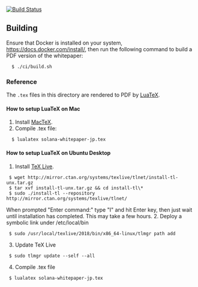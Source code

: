 [![Build Status](https://badge.buildkite.com/caf7ae5f41c9eadbce6c3e4d9f5197ffb7f3e4977873eb4971.svg?branch=master)](https://solana-ci-gate.herokuapp.com/buildkite_public_log?https://buildkite.com/solana-labs/whitepaper/builds/latest/master)

## Building
Ensure that Docker is installed on your system,
https://docs.docker.com/install/, then run the following command to build a PDF
version of the whitepaper:
```
  $ ./ci/build.sh
```

### Reference
The `.tex` files in this directory are rendered to PDF by [LuaTeX](http://www.luatex.org/ "LuaTex Official Website").

#### How to setup LuaTeX on Mac
1. Install [MacTeX](http://www.tug.org/mactex/ "MacTex Official Site").
2. Compile .tex file: 
```
  $ lualatex solana-whitepaper-jp.tex
```

#### How to setup LuaTeX on Ubuntu Desktop
1. Install [TeX Live](https://www.tug.org/texlive/ "TeX Live Official Site").
```
 $ wget http://mirror.ctan.org/systems/texlive/tlnet/install-tl-unx.tar.gz
 $ tar xvf install-tl-unx.tar.gz && cd install-tl\*
 $ sudo ./install-tl --repository http://mirror.ctan.org/systems/texlive/tlnet/
```
When prompted "Enter command:" type "I" and hit Enter key, then just wait until installation has completed. This may take a few hours.
2. Deploy a symbolic link under /etc/local/bin
```
 $ sudo /usr/local/texlive/2018/bin/x86_64-linux/tlmgr path add
```
3. Update TeX Live
```
 $ sudo tlmgr update --self --all
```
4. Compile .tex file
```
 $ lualatex solana-whitepaper-jp.tex
```

